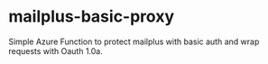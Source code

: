 # mailplus-basic-proxy
Simple Azure Function to protect mailplus with basic auth and wrap requests with Oauth 1.0a.
